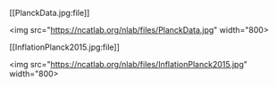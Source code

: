 
[[PlanckData.jpg:file]]

<img src="https://ncatlab.org/nlab/files/PlanckData.jpg" width="800>


[[InflationPlanck2015.jpg:file]]


<img src="https://ncatlab.org/nlab/files/InflationPlanck2015.jpg" width="800>